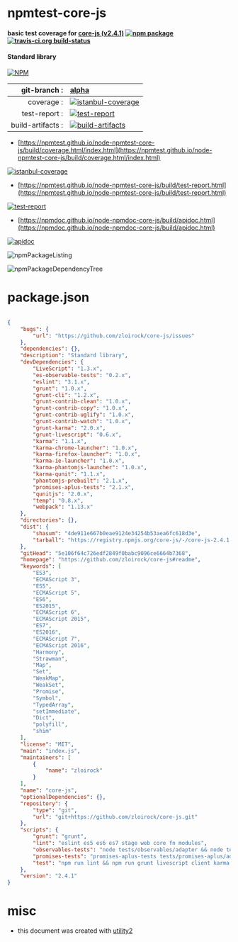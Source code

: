 # npmtest-core-js

#### basic test coverage for  [core-js (v2.4.1)](https://github.com/zloirock/core-js#readme)  [![npm package](https://img.shields.io/npm/v/npmtest-core-js.svg?style=flat-square)](https://www.npmjs.org/package/npmtest-core-js) [![travis-ci.org build-status](https://api.travis-ci.org/npmtest/node-npmtest-core-js.svg)](https://travis-ci.org/npmtest/node-npmtest-core-js)

#### Standard library

[![NPM](https://nodei.co/npm/core-js.png?downloads=true&downloadRank=true&stars=true)](https://www.npmjs.com/package/core-js)

| git-branch : | [alpha](https://github.com/npmtest/node-npmtest-core-js/tree/alpha)|
|--:|:--|
| coverage : | [![istanbul-coverage](https://npmtest.github.io/node-npmtest-core-js/build/coverage.badge.svg)](https://npmtest.github.io/node-npmtest-core-js/build/coverage.html/index.html)|
| test-report : | [![test-report](https://npmtest.github.io/node-npmtest-core-js/build/test-report.badge.svg)](https://npmtest.github.io/node-npmtest-core-js/build/test-report.html)|
| build-artifacts : | [![build-artifacts](https://npmtest.github.io/node-npmtest-core-js/glyphicons_144_folder_open.png)](https://github.com/npmtest/node-npmtest-core-js/tree/gh-pages/build)|

- [https://npmtest.github.io/node-npmtest-core-js/build/coverage.html/index.html](https://npmtest.github.io/node-npmtest-core-js/build/coverage.html/index.html)

[![istanbul-coverage](https://npmtest.github.io/node-npmtest-core-js/build/screenCapture.buildCi.browser.%252Ftmp%252Fbuild%252Fcoverage.lib.html.png)](https://npmtest.github.io/node-npmtest-core-js/build/coverage.html/index.html)

- [https://npmtest.github.io/node-npmtest-core-js/build/test-report.html](https://npmtest.github.io/node-npmtest-core-js/build/test-report.html)

[![test-report](https://npmtest.github.io/node-npmtest-core-js/build/screenCapture.buildCi.browser.%252Ftmp%252Fbuild%252Ftest-report.html.png)](https://npmtest.github.io/node-npmtest-core-js/build/test-report.html)

- [https://npmdoc.github.io/node-npmdoc-core-js/build/apidoc.html](https://npmdoc.github.io/node-npmdoc-core-js/build/apidoc.html)

[![apidoc](https://npmdoc.github.io/node-npmdoc-core-js/build/screenCapture.buildCi.browser.%252Ftmp%252Fbuild%252Fapidoc.html.png)](https://npmdoc.github.io/node-npmdoc-core-js/build/apidoc.html)

![npmPackageListing](https://npmtest.github.io/node-npmtest-core-js/build/screenCapture.npmPackageListing.svg)

![npmPackageDependencyTree](https://npmtest.github.io/node-npmtest-core-js/build/screenCapture.npmPackageDependencyTree.svg)



# package.json

```json

{
    "bugs": {
        "url": "https://github.com/zloirock/core-js/issues"
    },
    "dependencies": {},
    "description": "Standard library",
    "devDependencies": {
        "LiveScript": "1.3.x",
        "es-observable-tests": "0.2.x",
        "eslint": "3.1.x",
        "grunt": "1.0.x",
        "grunt-cli": "1.2.x",
        "grunt-contrib-clean": "1.0.x",
        "grunt-contrib-copy": "1.0.x",
        "grunt-contrib-uglify": "1.0.x",
        "grunt-contrib-watch": "1.0.x",
        "grunt-karma": "2.0.x",
        "grunt-livescript": "0.6.x",
        "karma": "1.1.x",
        "karma-chrome-launcher": "1.0.x",
        "karma-firefox-launcher": "1.0.x",
        "karma-ie-launcher": "1.0.x",
        "karma-phantomjs-launcher": "1.0.x",
        "karma-qunit": "1.1.x",
        "phantomjs-prebuilt": "2.1.x",
        "promises-aplus-tests": "2.1.x",
        "qunitjs": "2.0.x",
        "temp": "0.8.x",
        "webpack": "1.13.x"
    },
    "directories": {},
    "dist": {
        "shasum": "4de911e667b0eae9124e34254b53aea6fc618d3e",
        "tarball": "https://registry.npmjs.org/core-js/-/core-js-2.4.1.tgz"
    },
    "gitHead": "5e106f64c726edf2849f0babc9096ce6664b7368",
    "homepage": "https://github.com/zloirock/core-js#readme",
    "keywords": [
        "ES3",
        "ECMAScript 3",
        "ES5",
        "ECMAScript 5",
        "ES6",
        "ES2015",
        "ECMAScript 6",
        "ECMAScript 2015",
        "ES7",
        "ES2016",
        "ECMAScript 7",
        "ECMAScript 2016",
        "Harmony",
        "Strawman",
        "Map",
        "Set",
        "WeakMap",
        "WeakSet",
        "Promise",
        "Symbol",
        "TypedArray",
        "setImmediate",
        "Dict",
        "polyfill",
        "shim"
    ],
    "license": "MIT",
    "main": "index.js",
    "maintainers": [
        {
            "name": "zloirock"
        }
    ],
    "name": "core-js",
    "optionalDependencies": {},
    "repository": {
        "type": "git",
        "url": "git+https://github.com/zloirock/core-js.git"
    },
    "scripts": {
        "grunt": "grunt",
        "lint": "eslint es5 es6 es7 stage web core fn modules",
        "observables-tests": "node tests/observables/adapter && node tests/observables/adapter-library",
        "promises-tests": "promises-aplus-tests tests/promises-aplus/adapter",
        "test": "npm run lint && npm run grunt livescript client karma:default && npm run grunt library karma:library && npm run promises-tests && npm run observables-tests && lsc tests/commonjs"
    },
    "version": "2.4.1"
}
```



# misc
- this document was created with [utility2](https://github.com/kaizhu256/node-utility2)
